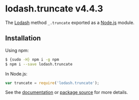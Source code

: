 # lodash.truncate v4.4.3

The [Lodash](https://lodash.com/) method `_.truncate` exported as a [Node.js](https://nodejs.org/) module.

## Installation

Using npm:
```bash
$ {sudo -H} npm i -g npm
$ npm i --save lodash.truncate
```

In Node.js:
```js
var truncate = require('lodash.truncate');
```

See the [documentation](https://lodash.com/docs#truncate) or [package source](https://github.com/lodash/lodash/blob/4.4.3-npm-packages/lodash.truncate) for more details.
